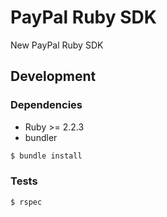 # PayPal Ruby SDK

New PayPal Ruby SDK

## Development

### Dependencies
 - Ruby >= 2.2.3 
 - bundler

```sh
$ bundle install
```

### Tests
```sh
$ rspec
```

